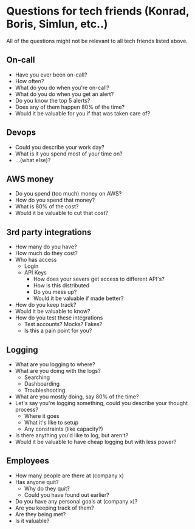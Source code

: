 # Questions for tech friends (Konrad, Boris, Simlun, etc..)
All of the questions might not be relevant to all tech friends listed above.

## On-call
- Have you ever been on-call?
- How often?
- What do you do when you're on-call?
- What do you do when you get an alert?
- Do you know the top 5 alerts?
- Does any of them happen 80% of the time?
- Would it be valuable for you if that was taken care of?

## Devops
- Could you describe your work day?
- What is it you spend most of your time on?
- ...(what else)?

## AWS money
- Do you spend (too much) money on AWS?
- How do you spend that money?
- What is 80% of the cost?
- Would it be valuable to cut that cost?

## 3rd party integrations
- How many do you have?
- How much do they cost?
- Who has access
  - Login
  - API Keys
    - How does your severs get access to different API's?
    - How is this distributed
    - Do you mess up?
    - Would it be valuable if made better?
- How do you keep track?
- Would it be valuable to know?
- How do you test these integrations
  - Test accounts? Mocks? Fakes?
  - Is this a pain point for you?

## Logging
- What are you logging to where?
- What are you doing with the logs?
  - Searching
  - Dashboarding
  - Troubleshooting
- What are you mostly doing, say 80% of the time?
- Let's say you're logging something, could you describe your thought process?
  - Where it goes
  - What it's like to setup
  - Any constraints (like capacity?)
- Is there anything you'd like to log, but aren't?
- Would it be valuable to have cheap logging but with less power?

## Employees
- How many people are there at (company x)
- Has anyone quit?
  - Why do they quit?
  - Could you have found out earlier?
- Do you have any personal goals at (company x)?
- Are you keeping track of them?
- Are they being met?
- Is it valuable?


